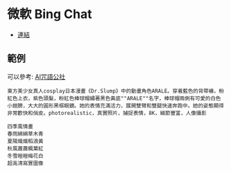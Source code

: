 # 微軟 Bing Chat
- [連結](https://www.bing.com/chat)

## 範例
可以參考: [AI咒語公社](https://www.facebook.com/groups/3208727879422567)
```
東方美少女真人cosplay日本漫畫《Dr.Slump》中的動畫角色ARALE。穿着藍色的背帶褲，粉紅色上衣，紫色頭髮，粉紅色棒球帽繡著黑色黃底""ARALE""名字，棒球帽兩側有可愛的白色小翅膀，大大的圓形黑框眼鏡。她的表情充滿活力，展開雙臂和雙腿快速奔跑中。她的姿態顯得非常歡快和俏皮。photorealistic，真實照片，捕捉表情，8K，細節豐富，人像攝影
```
```
四季風情畫
春雨綿綿草木青
夏陽熾熾稻浪黃
秋風蕭蕭楓葉紅
冬雪皚皚梅花白
超高清寫實圖像
```
